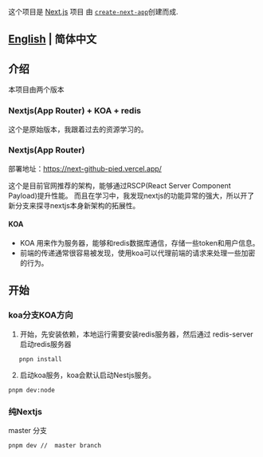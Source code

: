 这个项目是 [Next.js](https://nextjs.org/) 项目
由 [`create-next-app`](https://github.com/vercel/next.js/tree/canary/packages/create-next-app)创建而成.

## [English](./README.md) | 简体中文

## 介绍

本项目由两个版本

### Nextjs(App Router) + KOA + redis

这个是原始版本，我跟着过去的资源学习的。

### Nextjs(App Router)

部署地址：https://next-github-pied.vercel.app/


这个是目前官网推荐的架构，能够通过RSCP(React Server Component Payload)提升性能。
而且在学习中，我发现nextjs的功能异常的强大，所以开了新分支来探寻nextjs本身新架构的拓展性。

#### KOA

- KOA 用来作为服务器，能够和redis数据库通信，存储一些token和用户信息。
- 前端的传递通常很容易被发现，使用koa可以代理前端的请求来处理一些加密的行为。

## 开始

### koa分支KOA方向

1. 开始，先安装依赖，本地运行需要安装redis服务器，然后通过 redis-server
   启动redis服务器

```
   pnpn install
```

2. 启动koa服务，koa会默认启动Nestjs服务。

```
pnpm dev:node 
```

### 纯Nextjs

master 分支

```bash
pnpm dev //  master branch
```